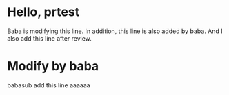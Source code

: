 # Hello, prtest
Baba is modifying this line.
In addition, this line is also added by baba.
And I also add this line after review.

# Modify by baba

babasub add this line
aaaaaa
